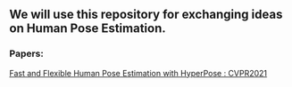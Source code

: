 ## We will use this repository for exchanging ideas on Human Pose Estimation.

### Papers:
<a href="./papers/1_CVPR2021.pdf">Fast and Flexible Human Pose Estimation with HyperPose : CVPR2021</a>

